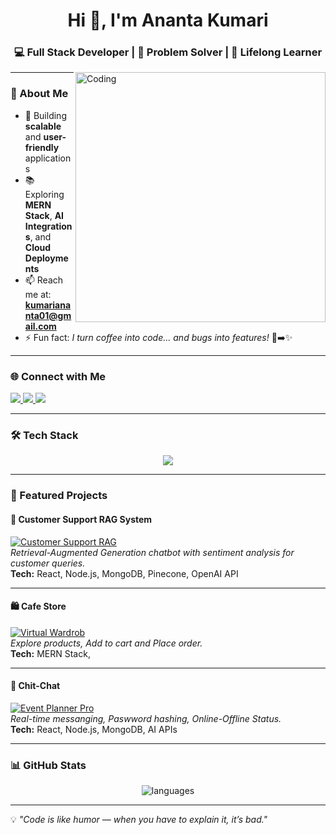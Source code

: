 <h1 align="center">Hi 👋, I'm Ananta Kumari</h1>
<h3 align="center">💻 Full Stack Developer | 🚀 Problem Solver | 🌟 Lifelong Learner</h3>

<img align="right" alt="Coding" width="400" src="https://media.tenor.com/IF2JdxzmyN4AAAAi/coding-girl.gif">

---

### 🌟 About Me  
- 🎯 Building **scalable** and **user-friendly** applications  
- 📚 Exploring **MERN Stack**, **AI Integrations**, and **Cloud Deployments**  
- 📫 Reach me at: **kumariananta01@gmail.com**  
- ⚡ Fun fact: *I turn coffee into code... and bugs into features!* 🐛➡️✨  

---

### 🌐 Connect with Me  
<p align="left">
  <a href="https://linkedin.com/in/ananta-kumari0405" target="blank">
    <img src="https://img.shields.io/badge/LinkedIn-0077B5?style=for-the-badge&logo=linkedin&logoColor=white" />
  </a>
  <a href="https://www.hackerrank.com/kumari_ananta" target="blank">
    <img src="https://img.shields.io/badge/Hackerrank-00EA64?style=for-the-badge&logo=hackerrank&logoColor=white" />
  </a>
  <a href="https://www.leetcode.com/anantakumari_04" target="blank">
    <img src="https://img.shields.io/badge/LeetCode-FFA116?style=for-the-badge&logo=leetcode&logoColor=black" />
  </a>
</p>

---

### 🛠 Tech Stack  
<p align="center">
  <img src="https://skillicons.dev/icons?i=html,css,js,ts,react,nodejs,express,mongodb,python,java,mysql,git,github,figma&perline=8" />
</p>

---

### 📂 Featured Projects  

#### 🚀 Customer Support RAG System  
[![Customer Support RAG](https://i.imgur.com/IVL8nZ3.png)](https://rag-frontend-mauve.vercel.app/)  
*Retrieval-Augmented Generation chatbot with sentiment analysis for customer queries.*  
**Tech:** React, Node.js, MongoDB, Pinecone, OpenAI API  

---

#### 🛍 Cafe Store 
[![Virtual Wardrob](https://i.imgur.com/VvItiIr.png)](https://cafe-frontend-sooty.vercel.app/)  
*Explore products, Add to cart and Place order.*  
**Tech:** MERN Stack,   

---

#### 📅 Chit-Chat
[![Event Planner Pro](https://i.imgur.com/5bKz2p0.png)](https://github.com/anantakumari04/event-planner)  
*Real-time messanging, Paswword hashing, Online-Offline Status.*  
**Tech:** React, Node.js, MongoDB, AI APIs  

---

### 📊 GitHub Stats  
<p align="center">
<!--   <img src="https://github-readme-streak-stats.herokuapp.com/?user=anantakumari04&theme=tokyonight" alt="streak stats" /> -->
</p>
<p align="center">
  <img src="https://github-readme-stats.vercel.app/api/top-langs?username=anantakumari04&show_icons=true&locale=en&layout=compact&theme=tokyonight" alt="languages" />
</p>

---

💡 *"Code is like humor — when you have to explain it, it’s bad."*
